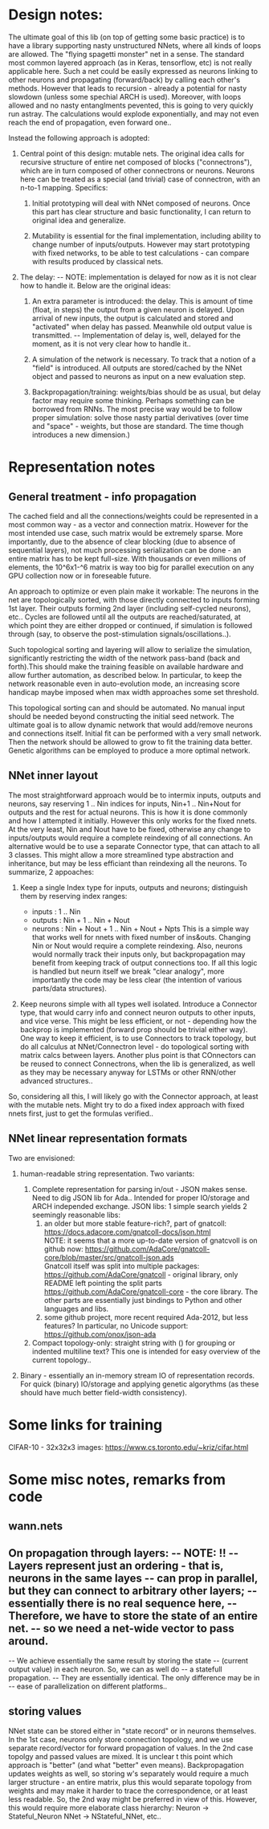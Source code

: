 # Design notes:

The ultimate goal of this lib (on top of getting some basic practice) is to have a
library supporting nasty unstructured NNets, where all kinds of loops are allowed. The
"flying spagetti monster" net in a sense. The standard most common layered approach (as
in Keras, tensorflow, etc) is not really applicable here. Such a net could be easily
expressed as neurons linking to other neurons and propagating (forward/back) by calling
each other's methods. However that leads to recursion - already a potential for nasty
slowdown (unless some spechial ARCH is used). Moreover, with loops allowed and no nasty
entanglments pevented, this is going to very quickly run astray. The calculations would
explode exponentially, and may not even reach the end of propagation, even forward one..

Instead the following approach is adopted:
1. Central point of this design: mutable nets.
The original idea calls for recursive structure of entire net composed of blocks
("connectrons"), which are in turn composed of other connectrons or neurons.
Neurons here can be treated as a special (and trivial) case of connectron, with an
n-to-1 mapping.
Specifics:
    1. Initial prototyping will deal with NNet composed of neurons. Once this part has clear
    structure and basic functionality, I can return to original idea and generalize.

    2. Mutability is essential for the final implementation, including ability to change
    number of inputs/outputs. However may start prototyping with fixed networks, to be
    able to test calculations - can compare with results produced by classical nets.

2. The delay:  -- NOTE: implementation is delayed for now as it is not clear how to handle it.
Below are the original ideas:
    1. An extra parameter is introduced: the delay. This is amount of time (float, in steps)
    the output from a given neuron is delayed. Upon arrival of new inputs, the output is
    calculated and stored and "activated" when delay has passed. Meanwhile old output value
    is transmitted. -- Implementation of delay is, well, delayed for the moment, as it is not
    very clear how to handle it..

    2. A simulation of the network is necessary. To track that a notion of a "field" is
    introduced. All outputs are stored/cached by the NNet object and passed to neurons as
    input on a new evaluation step.

    3. Backpropagation/training: weights/bias should be as usual, but delay factor may
    require some thinking. Perhaps something can be borrowed from RNNs. The most precise way
    would be to follow proper simulation: solve those nasty partial derivatives
    (over time and "space" - weights, but those are standard. The time though introduces a
    new dimension.)


# Representation notes

## General treatment - info propagation
The cached field and all the connections/weights could be represented in a most common
way - as a vector and connection matrix. However for the most intended use case, such
matrix would be extremely sparse. More importantly, due to the absence of clear blocking
(due to absence of sequential layers), not much processing serialization can be done  -
an entire matrix has to be kept full-size. With thousands or even millions of elements,
the 10^6x1-^6 matrix is way too big for parallel execution on any GPU collection now or
in foreseable future.

An approach to optimize or even plain make it workable:
The neurons in the net are topologically sorted, with those directly connected to inputs
forming 1st layer. Their outputs forming 2nd layer (including self-cycled neurons), etc..
Cycles are followed until all the outputs are reached/saturated, at which point they are
either dropped or continued, if simulation is followed through (say, to observe the
post-stimulation signals/oscillations..).

Such topological sorting and layering will allow to serialize the simulation,
significantly restricting the width of the network pass-band (back and forth).This should
make the training feasible on available hardware and allow further automation, as
described below. In particular, to keep the network reasonable even in auto-evolution
mode, an increasing score handicap maybe imposed when max width approaches some set
threshold.

This topological sorting can and should be automated. No manual input should be needed
beyond constructing the initial seed network.
The ultimate goal is to allow dynamic network that would add/remove neurons and
connections itself. Initial fit can be performed with a very small network. Then the
network should be allowed to grow to fit the training data better. Genetic algorithms can
be employed to produce a more optimal network.

## NNet inner layout
The most straightforward approach would be to intermix inputs, outputs and neurons, say
reserving 1 .. Nin indices for inputs, Nin+1 .. Nin+Nout for outputs and the rest for
actual neurons. This is how it is done commonly and how I attempted it initially. However
this only works
for the fixed nnets. At the very least, Nin and Nout have to be fixed, otherwise any
change to inputs/outputs would require a complete reindexing of all connections. An
alternative would be to use a separate Connector type, that can attach to all 3 classes.
This might allow a more streamlined type abstraction and inheritance, but may be less
efficiant than reindexing all the neurons. To summarize, 2 appoaches:

1. Keep a single Index type for inputs, outputs and neurons; distinguish them by reserving
index ranges:
    * inputs  :  1 .. Nin
    * outputs :  Nin + 1 .. Nin + Nout
    * neurons :  Nin + Nout + 1 .. Nin + Nout + Npts
This is a simple way that works well for nnets with fixed number of ins&outs.
Changing Nin or Nout would require a complete reindexing. Also, neurons would normally
track their inputs only, but backpropagation may benefit from keeping track of output
connections too. If all this logic is handled but neurn itself we break "clear analogy",
more importantly the code may be less clear (the intention of various parts/data
structures).

2. Keep neurons simple with all types well isolated. Introduce a Connector type, that
would carry info and connect neuron outputs to other inputs, and vice verse. This might be
less efficient, or not - depending how the backprop is implemented (forward prop
should be trivial either way). One way to keep it efficient, is to use Connectors to track
topology, but do all calculus at NNet/Connectron level - do topological sorting with
matrix calcs between layers. Another plus point is that COnnectors can be reused to
connect Connectrons, when the lib is generalized, as well as they may be necessary anyway
for LSTMs or other RNN/other advanced structures..

So, considering all this, I will likely go with the Connector approach, at least with the
mutable nets. Might try to do a fixed index approach with fixed nnets first, just to get
the formulas verified..

## NNet linear representation formats
Two are envisioned:
1. human-readable string representation. Two variants:
    1. Complete representation for parsing in/out - JSON makes sense. Need to dig JSON lib
for Ada..
    Intended for proper IO/storage and ARCH independed exchange.
    JSON libs: 1 simple search yields 2 seemingly reasonable libs:
        1. an older but more stable feature-rich?, part of gnatcoll:
           https://docs.adacore.com/gnatcoll-docs/json.html<br>
           NOTE: it seems that a more up-to-date version of gnatcvoll is on github now:
           https://github.com/AdaCore/gnatcoll-core/blob/master/src/gnatcoll-json.ads<br>
           Gnatcoll itself was split into multiple packages:<br>
           https://github.com/AdaCore/gnatcoll  - original library, only README left
pointing the split parts
           https://github.com/AdaCore/gnatcoll-core  - the core library. The other parts
           are essentially just bindings to Python and other languages and libs.
        2. some github project, more recent required Ada-2012, but less features?
           In particular, no Unicode support:  https://github.com/onox/json-ada
    2. Compact topology-only: straight string with () for grouping or indented multiline
text?
    This one is intended for easy overview of the current topology..

2.  Binary - essentially an in-memory stream IO of representation records.
    For quick (binary) IO/storage and applying genetic algorythms
    (as these should have much better field-width consistency).

# Some links for training
CIFAR-10 - 32x32x3 images: https://www.cs.toronto.edu/~kriz/cifar.html


# Some misc notes, remarks from code

## wann.nets
On propagation through layers:
-- NOTE: !!
-- Layers represent just an ordering - that is, neurons in the same layes
-- can prop in parallel, but they can connect to arbitrary other layers;
-- essentially there is no real sequence here,
-- Therefore, we have to store the state of an entire net.
-- so we need a net-wide vector to pass around.
--
-- We achieve essentially the same result by storing the state
-- (current output value) in each neuron. So, we can as well do
-- a statefull propagation.
-- They are essentially identical. The only difference may be in
-- ease of parallelization on different platforms..

## storing values
NNet state can be stored either in "state record" or in neurons themselves.
In the 1st case, neurons only store connection topology, and we use separate record/vector
for forward propagation of values. In the 2nd case topolgy and passed values are mixed.
It is unclear t this point which approach is "better" (and what "better" even means).
Backpropagation updates weights as well, so storing w's separately would require a much
larger structure - an entire matrix, plus this would separate topology from weights and
may make it harder to trace the correspondence, or at least less readable. So, the 2nd way might be preferred in view of this.
However, this would require more elaborate class hierarchy:
Neuron -> Stateful_Neuron
NNet -> NStateful_NNet, etc..
